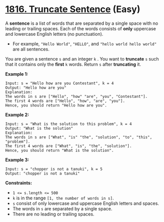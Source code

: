 # [1816. Truncate Sentence][link] (Easy)

[link]: https://leetcode.com/problems/truncate-sentence/

A **sentence** is a list of words that are separated by a single space with no leading or trailing
spaces. Each of the words consists of **only** uppercase and lowercase English letters (no
punctuation).

- For example, `"Hello World"`, `"HELLO"`, and `"hello world hello world"` are all sentences.

You are given a sentence `s`  and an integer `k` . You want to **truncate** `s`  such that it
contains only the **first** `k`  words. Return `s`  after **truncating** it.

**Example 1:**

```
Input: s = "Hello how are you Contestant", k = 4
Output: "Hello how are you"
Explanation:
The words in s are ["Hello", "how" "are", "you", "Contestant"].
The first 4 words are ["Hello", "how", "are", "you"].
Hence, you should return "Hello how are you".
```

**Example 2:**

```
Input: s = "What is the solution to this problem", k = 4
Output: "What is the solution"
Explanation:
The words in s are ["What", "is" "the", "solution", "to", "this", "problem"].
The first 4 words are ["What", "is", "the", "solution"].
Hence, you should return "What is the solution".
```

**Example 3:**

```
Input: s = "chopper is not a tanuki", k = 5
Output: "chopper is not a tanuki"
```

**Constraints:**

- `1 <= s.length <= 500`
- `k` is in the range `[1, the number of words in s]`.
- `s` consist of only lowercase and uppercase English letters and spaces.
- The words in `s` are separated by a single space.
- There are no leading or trailing spaces.
